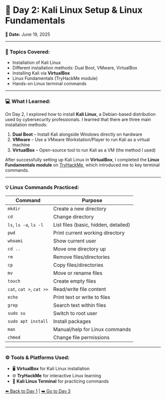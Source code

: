 # 🔖 Day 2: Kali Linux Setup & Linux Fundamentals  
**📅 Date:** June 19, 2025  

---

### 🧠 Topics Covered:
- Installation of Kali Linux
- Different installation methods: Dual Boot, VMware, VirtualBox
- Installing Kali via **VirtualBox**
- Linux Fundamentals (TryHackMe module)
- Hands-on Linux terminal commands

---

### 💻 What I Learned:

On Day 2, I explored how to install **Kali Linux**, a Debian-based distribution used by cybersecurity professionals. I learned that there are three main installation methods:
1. **Dual Boot** – Install Kali alongside Windows directly on hardware
2. **VMware** – Use a VMware Workstation/Player to run Kali as a virtual machine
3. **VirtualBox** – Open-source tool to run Kali as a VM (the method I used)

After successfully setting up Kali Linux in **VirtualBox**, I completed the **Linux Fundamentals module** on [TryHackMe](https://tryhackme.com), which introduced me to key terminal commands.

---

### 💡 Linux Commands Practiced:

| Command      | Purpose                                      |
|--------------|----------------------------------------------|
| `mkdir`      | Create a new directory                       |
| `cd`         | Change directory                             |
| `ls`, `ls -a`, `ls -l` | List files (basic, hidden, detailed) |
| `pwd`        | Print current working directory              |
| `whoami`     | Show current user                            |
| `cd ..`      | Move one directory up                        |
| `rm`         | Remove files/directories                     |
| `cp`         | Copy files/directories                       |
| `mv`         | Move or rename files                         |
| `touch`      | Create empty files                           |
| `cat`, `cat >`, `cat >>` | Read/write file content            |
| `echo`       | Print text or write to files                 |
| `grep`       | Search text within files                     |
| `sudo su`    | Switch to root user                          |
| `sudo apt install` | Install packages                        |
| `man`        | Manual/help for Linux commands               |
| `chmod`      | Change file permissions                      |

---

### ⚙️ Tools & Platforms Used:
- 🖥️ **VirtualBox** for Kali Linux installation  
- 🌐 **TryHackMe** for interactive Linux learning  
- 🐧 **Kali Linux Terminal** for practicing commands

[⬅️ Back to Day 1](index.md) | [➡️ Go to Day 3](Day3.md)
